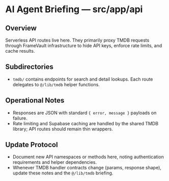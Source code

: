 # AI Agent Briefing — src/app/api

## Overview
Serverless API routes live here. They primarily proxy TMDB requests through FrameVault infrastructure to hide API keys, enforce rate limits, and cache results.

## Subdirectories
- `tmdb/` contains endpoints for search and detail lookups. Each route delegates to `@/lib/tmdb` helper functions.

## Operational Notes
- Responses are JSON with standard `{ error, message }` payloads on failure.
- Rate limiting and Supabase caching are handled by the shared TMDB library; API routes should remain thin wrappers.

## Update Protocol
- Document new API namespaces or methods here, noting authentication requirements and helper dependencies.
- Whenever TMDB handler contracts change (params, response shape), update these notes and the `@/lib/tmdb` briefing.
